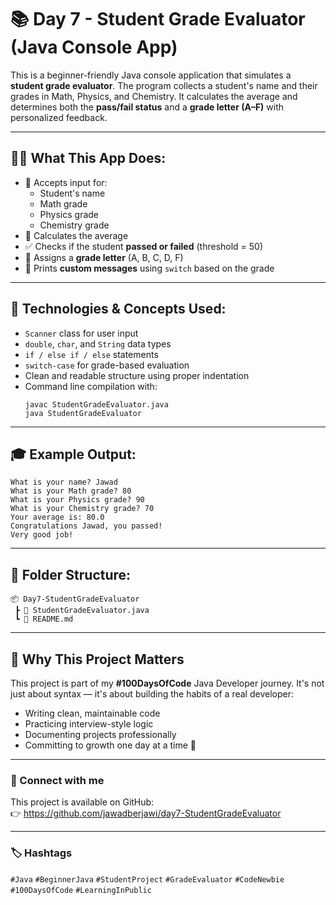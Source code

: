 # 📚 Day 7 - Student Grade Evaluator (Java Console App)

This is a beginner-friendly Java console application that simulates a **student grade evaluator**. The program collects a student's name and their grades in Math, Physics, and Chemistry. It calculates the average and determines both the **pass/fail status** and a **grade letter (A–F)** with personalized feedback.

---

## 👨‍💻 What This App Does:

- 🧠 Accepts input for:
  - Student's name
  - Math grade
  - Physics grade
  - Chemistry grade
- 🧮 Calculates the average
- ✅ Checks if the student **passed or failed** (threshold = 50)
- 🎯 Assigns a **grade letter** (A, B, C, D, F)
- 💬 Prints **custom messages** using `switch` based on the grade

---

## 🧪 Technologies & Concepts Used:

- `Scanner` class for user input  
- `double`, `char`, and `String` data types  
- `if / else if / else` statements  
- `switch-case` for grade-based evaluation  
- Clean and readable structure using proper indentation  
- Command line compilation with:
  ```
  javac StudentGradeEvaluator.java
  java StudentGradeEvaluator
  ```

---

## 🎓 Example Output:

```
What is your name? Jawad  
What is your Math grade? 80  
What is your Physics grade? 90  
What is your Chemistry grade? 70  
Your average is: 80.0  
Congratulations Jawad, you passed!  
Very good job!
```

---

## 📁 Folder Structure:

```
📦 Day7-StudentGradeEvaluator  
 ┣ 📄 StudentGradeEvaluator.java  
 ┗ 📄 README.md
```

---

## 🚀 Why This Project Matters

This project is part of my **#100DaysOfCode** Java Developer journey. It's not just about syntax — it's about building the habits of a real developer:

- Writing clean, maintainable code  
- Practicing interview-style logic  
- Documenting projects professionally  
- Committing to growth one day at a time 💪

---

### 🔗 Connect with me

This project is available on GitHub:  
👉 https://github.com/jawadberjawi/day7-StudentGradeEvaluator

---

### 🏷️ Hashtags

`#Java` `#BeginnerJava` `#StudentProject` `#GradeEvaluator` `#CodeNewbie` `#100DaysOfCode` `#LearningInPublic`
